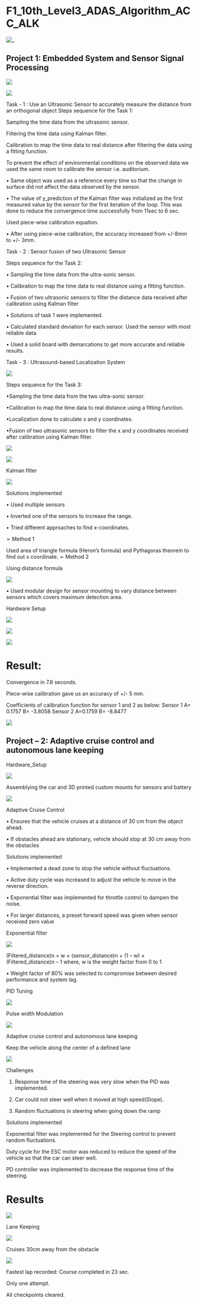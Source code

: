 # F1_10th_Level3_ADAS_Algorithm_ACC_ALK

![_](https://github.com/spanthr/F1_10th_Level3_ADAS_Algorithm_ACC_ALC/blob/main/Code/Images/acc_lane_keeping.gif)


## Project 1: Embedded System and Sensor Signal Processing

![](Code/Images/Picture1.png )



![](Code/Images/Picture2.png )
 


Task - 1 : Use an Ultrasonic Sensor to accurately measure the distance from an orthogonal object
Steps sequence for the Task 1:

Sampling the time data from the ultrasonic sensor.

Filtering the time data using Kalman filter. 

Calibration to map the time data to real distance after filtering the data using a fitting function.

To prevent the effect of environmental conditions on the observed data we used the same room to
calibrate the sensor i.e. auditorium.

• Same object was used as a reference every time so that the change in surface did not affect the data
observed by the sensor.

• The value of y_prediction of the Kalman filter was initialized as the first measured value by the sensor
for the first iteration of the loop. This was done to reduce the convergence time successfully from 11sec
to 6 sec.

Used piece-wise calibration equation.

• After using piece-wise calibration, the accuracy increased from +/-8mm to +/- 3mm.



Task - 2 : Sensor fusion of two Ultrasonic Sensor

Steps sequence for the Task 2:



• Sampling the time data from the ultra-sonic sensor.

• Calibration to map the time data to real distance using a fitting function.

• Fusion of two ultrasonic sensors to filter the distance data received after calibration
using Kalman filter

• Solutions of task 1 were implemented.

• Calculated standard deviation for each sensor. Used the sensor with most reliable data.

• Used a solid board with demarcations to get more accurate and reliable results.


Task - 3 : Ultrasound-based Localization System

![](Code/Images/Picture3.png )



Steps sequence for the Task 3:

•Sampling the time data from the two ultra-sonic sensor.

•Calibration to map the time data to real distance using a fitting function.

•Localization done to calculate x and y coordinates.

•Fusion of two ultrasonic sensors to filter the x and y coordinates received after calibration
using Kalman filter.


![](Code/Images/3.png )


![](Code/Images/Picture4.png )

Kalman filter

![](Code/Images/Picture5.png )

Solutions implemented

• Used multiple sensors 

• Inverted one of the sensors to increase the range.

• Tried different approaches to find x-coordinates.

➢ Method 1

Used area of triangle formula (Heron’s formula)
and Pythagoras theorem to find out x coordinate.
➢ Method 2

Using distance formula

![](Code/Images/Picture10.jpg )

• Used modular design for sensor mounting to vary
distance between sensors which covers maximum
detection area.


Hardware Setup

![](Code/Images/Picture6.png )

![](Code/Images/Picture7.png )

![](Code/Images/Picture9.png )

# Result:

Convergence in 7.8 seconds.

Piece-wise calibration gave us an accuracy of +/- 5 mm.

Coefficients of calibration function for sensor 1 and 2 as below: Sensor 1 A= 0.1757 B= -3.8058 Sensor 2 A=0.1759 B= -8.8477


![](Code/Images/Picture8.png )

## Project – 2: Adaptive cruise control and autonomous lane keeping

Hardware_Setup 

![](Code/Images/picture20.png)

Assemblying the car and 3D printed custom mounts for sensors and battery

![](Code/Images/Picture15.jpg )

Adaptive Cruise Control

• Ensures that the vehicle cruises at a
distance of 30 cm from the object ahead.

• If obstacles ahead are stationary, vehicle
should stop at 30 cm away from the
obstacles

Solutions implemented

• Implemented a dead zone to stop the vehicle without fluctuations.

• Active duty cycle was increased to adjust the vehicle to move in the reverse direction.

• Exponential filter was implemented for throttle control to dampen the noise.

• For larger distances, a preset forward speed was given when sensor received zero value

Exponential filter

![](Code/Images/Picture12.png )

(Filtered_distance)n = w × (sensor_distance)n + (1 – w) × (Filtered_distance)n – 1 where, w is the weight factor from 0 to 1

• Weight factor of 80% was selected to compromise between desired performance and system lag.


PID Tuning

![](Code/Images/Picture13.png )


Pulse width Modulation

![](Code/Images/Picture14.png )

Adaptive cruise control and autonomous lane keeping

Keep the vehicle along the center of a defined lane

![](Code/Images/Picture16.png )


Challenges

1. Response time of the steering was very slow when the PID was implemented.
 
3. Car could not steer well when it moved at high speed(Slope).

3. Random fluctuations in steering when going down the ramp

Solutions implemented

Exponential filter was implemented for the Steering control to prevent random fluctuations.

Duty cycle for the ESC motor was reduced to reduce the speed of the vehicle so that the car can steer well.

PD controller was implemented to decrease the response time of the steering.


# Results

![](Code/Images/picture11.png)

Lane Keeping

![](Code/Images/1.png)

Cruises 30cm away from the obstacle

![](Code/Images/2.png)



Fastest lap recorded: Course completed in 23 sec.

Only one attempt.

All checkpoints cleared.
